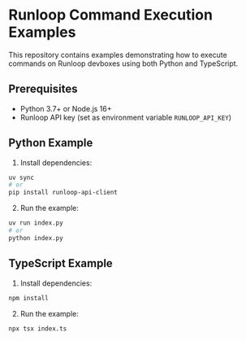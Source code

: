 # Runloop Command Execution Examples

This repository contains examples demonstrating how to execute commands on Runloop devboxes using both Python and TypeScript.

## Prerequisites

- Python 3.7+ or Node.js 16+
- Runloop API key (set as environment variable `RUNLOOP_API_KEY`)

## Python Example

1. Install dependencies:
```bash
uv sync
# or
pip install runloop-api-client
```

2. Run the example:
```bash
uv run index.py
# or 
python index.py
```

## TypeScript Example

1. Install dependencies:
```bash
npm install
```

2. Run the example:
```bash
npx tsx index.ts
```